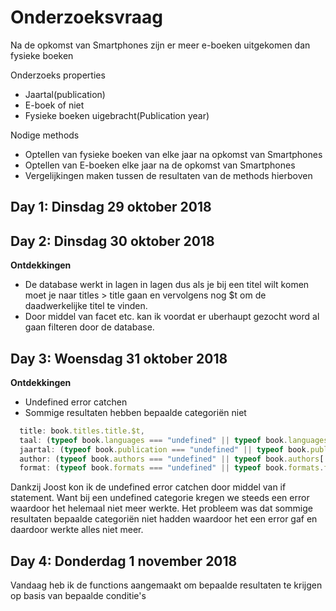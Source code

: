 # Onderzoeksvraag
Na de opkomst van Smartphones zijn er meer e-boeken uitgekomen dan fysieke boeken

Onderzoeks properties
* Jaartal(publication)
* E-boek of niet
* Fysieke boeken uigebracht(Publication year)

Nodige methods
* Optellen van fysieke boeken van elke jaar na opkomst van Smartphones
* Optellen van E-boeken elke jaar na de opkomst van Smartphones
* Vergelijkingen maken tussen de resultaten van de methods hierboven


## Day 1: Dinsdag 29 oktober 2018


## Day 2: Dinsdag 30 oktober 2018
**Ontdekkingen**
* De database werkt in lagen in lagen dus als je bij een titel wilt komen moet je naar titles > title gaan en vervolgens
nog $t om de daadwerkelijke titel te vinden.
* Door middel van facet etc. kan ik voordat er uberhaupt gezocht word al gaan filteren door de database.


## Day 3: Woensdag 31 oktober 2018
**Ontdekkingen**
* Undefined error catchen
* Sommige resultaten hebben bepaalde categoriën niet

```js
  title: book.titles.title.$t,
  taal: (typeof book.languages === "undefined" || typeof book.languages.language === "undefined") ? 'Taal onbekend' : book.languages.language.$t,
  jaartal: (typeof book.publication === "undefined" || typeof book.publication.year === "undefined") ? 'Jaar onbekend' : book.publication.year.$t,
  author: (typeof book.authors === "undefined" || typeof book.authors['main-author'] === "undefined") ? "Auteur onbekend" : book.authors['main-author'].$t,
  format: (typeof book.formats === "undefined" || typeof book.formats.format === "undefined") ? "Formaat onbekend" : book.formats.format.$t
```

Dankzij Joost kon ik de undefined error catchen door middel van if statement. Want bij een undefined categorie kregen we steeds
een error waardoor het helemaal niet meer werkte. Het probleem was dat sommige resultaten bepaalde categoriën niet hadden waardoor het
een error gaf en daardoor werkte alles niet meer.

## Day 4: Donderdag 1 november 2018
Vandaag heb ik de functions aangemaakt om bepaalde resultaten te krijgen op basis van bepaalde conditie's
